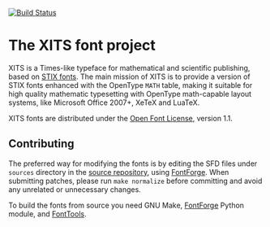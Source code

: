 [![Build Status](https://travis-ci.com/alif-type/xits.svg?branch=master)](https://travis-ci.com/alif-type/xits)

The XITS font project
======================

XITS is a Times-like typeface for mathematical and scientific publishing, based
on [STIX fonts][1]. The main mission of XITS is to provide a version of STIX
fonts enhanced with the OpenType `MATH` table, making it suitable for high
quality mathematic typesetting with OpenType math-capable layout systems, like
Microsoft Office 2007+, XeTeX and LuaTeX.

XITS fonts are distributed under the [Open Font License][2], version 1.1.

Contributing
------------

The preferred way for modifying the fonts is by editing the SFD files under
`sources` directory in the [source repository][5], using [FontForge][3]. When
submitting patches, please run `make normalize` before committing and avoid
any unrelated or unnecessary changes.

To build the fonts from source you need GNU Make, [FontForge][3] Python module,
and [FontTools][4].

[1]: https://www.stixfonts.org
[2]: https://scripts.sil.org/OFL
[3]: https://fontforge.github.io
[4]: https://github.com/fonttools/fonttools
[5]: https://github.com/alif-type/xits
